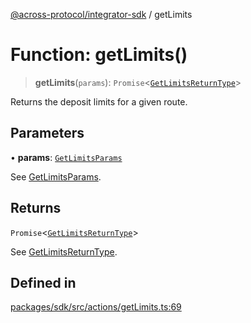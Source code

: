 [@across-protocol/integrator-sdk](../globals.md) / getLimits

# Function: getLimits()

> **getLimits**(`params`): `Promise`\<[`GetLimitsReturnType`](../type-aliases/GetLimitsReturnType.md)\>

Returns the deposit limits for a given route.

## Parameters

• **params**: [`GetLimitsParams`](../type-aliases/GetLimitsParams.md)

See [GetLimitsParams](../type-aliases/GetLimitsParams.md).

## Returns

`Promise`\<[`GetLimitsReturnType`](../type-aliases/GetLimitsReturnType.md)\>

See [GetLimitsReturnType](../type-aliases/GetLimitsReturnType.md).

## Defined in

[packages/sdk/src/actions/getLimits.ts:69](https://github.com/across-protocol/toolkit/blob/eee89a253938d54aa640eb34f40c2d714b9d031f/packages/sdk/src/actions/getLimits.ts#L69)
